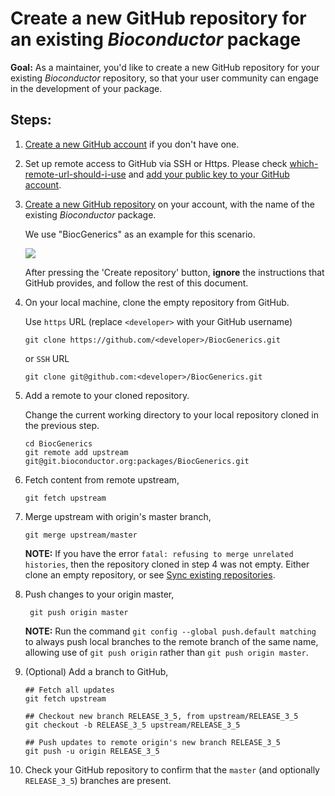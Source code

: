 # Create a new GitHub repository for an existing _Bioconductor_ package

__Goal:__ As a maintainer, you'd like to create a new GitHub
repository for your existing _Bioconductor_ repository, so that your
user community can engage in the development of your package.

## Steps:

1.  [Create a new GitHub account][] if you don't have one.

1.  Set up remote access to GitHub via SSH or Https.  Please check
    [which-remote-url-should-i-use][] and
    [add your public key to your GitHub account][].

1.  [Create a new GitHub repository][] on your account, with the name
    of the existing _Bioconductor_ package.

    We use "BiocGenerics" as an example for this scenario.

    ![](/images/git/create_repo.png)

    After pressing the 'Create repository' button, __ignore__ the
    instructions that GitHub provides, and follow the rest of this
    document.

1.  On your local machine, clone the empty repository from GitHub.

    Use `https` URL (replace `<developer>` with your GitHub username)

        git clone https://github.com/<developer>/BiocGenerics.git

    or `SSH` URL

        git clone git@github.com:<developer>/BiocGenerics.git

1.  Add a remote to your cloned repository.

    Change the current working directory to your local repository
    cloned in the previous step.

        cd BiocGenerics
        git remote add upstream git@git.bioconductor.org:packages/BiocGenerics.git

1.  Fetch content from remote upstream,

        git fetch upstream

1.  Merge upstream with origin's master branch,

        git merge upstream/master

    __NOTE:__ If you have the error `fatal: refusing to merge
    unrelated histories`, then the repository cloned in step 4 was not
    empty. Either clone an empty repository, or see
    [Sync existing repositories][].

1. Push changes to your origin master,

        git push origin master

    __NOTE:__ Run the command `git config --global push.default
    matching` to always push local branches to the remote branch of
    the same name, allowing use of `git push origin` rather than `git
    push origin master`.

1.  (Optional) Add a branch to GitHub,

        ## Fetch all updates
        git fetch upstream

        ## Checkout new branch RELEASE_3_5, from upstream/RELEASE_3_5
        git checkout -b RELEASE_3_5 upstream/RELEASE_3_5

        ## Push updates to remote origin's new branch RELEASE_3_5
        git push -u origin RELEASE_3_5

1. Check your GitHub repository to confirm that the `master` (and
   optionally `RELEASE_3_5`) branches are present.

[Create a new GitHub account]: https://help.github.com/articles/signing-up-for-a-new-github-account/
[Create a new GitHub repository]: https://help.github.com/articles/create-a-repo/
[Sync existing repositories]: ../sync-existing-repositories
[which-remote-url-should-i-use]: https://help.github.com/articles/which-remote-url-should-i-use/
[add your public key to your GitHub account]: https://help.github.com/articles/connecting-to-github-with-ssh/
